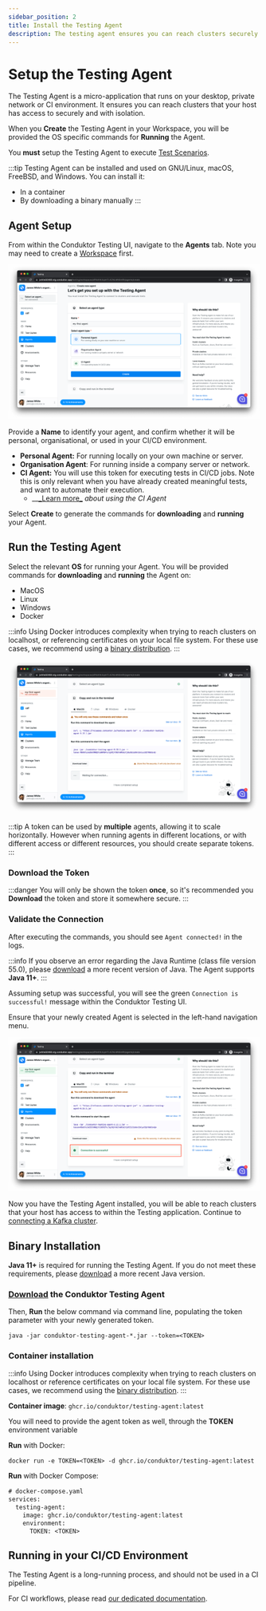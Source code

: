 ```yaml
---
sidebar_position: 2
title: Install the Testing Agent
description: The testing agent ensures you can reach clusters securely and with isolation. Set it up to enable testing.
---
```


# Setup the Testing Agent

The Testing Agent is a micro-application that runs on your desktop, private network or CI environment. It ensures you can reach clusters that your host has access to securely and with isolation.

When you **Create** the Testing Agent in your Workspace, you will be provided the OS specific commands for **Running** the Agent.&#x20;

You **must** setup the Testing Agent to execute [Test Scenarios](../features/building-tests/test-scenarios).

:::tip
Testing Agent can be installed and used on GNU/Linux, macOS, FreeBSD, and Windows. You can install it:

- In a container
- By downloading a binary manually
  :::

## Agent Setup&#x20;

From within the Conduktor Testing UI, navigate to the **Agents** tab. Note you may need to create a [Workspace](../features/workspace) first.

![](<../assets/image (27) (1) (1) (1).png>)

Provide a **Name** to identify your agent, and confirm whether it will be personal, organisational, or used in your CI/CD environment.

- **Personal Agent:** For running locally on your own machine or server.
- **Organisation Agent**: For running inside a company server or network.
- **CI Agent:** You will use this token for executing tests in CI/CD jobs. Note this is only relevant when you have already created meaningful tests, and want to automate their execution.
  - \__[\_Learn more_](../features/ci-cd-automation) _about using the CI Agent_

Select **Create** to generate the commands for **downloading** and **running** your Agent.&#x20;

## Run the Testing Agent

Select the relevant **OS** for running your Agent. You will be provided commands for **downloading** and **running** the Agent on:

- MacOS
- Linux
- Windows
- Docker

:::info
Using Docker introduces complexity when trying to reach clusters on localhost, or referencing certificates on your local file system. 
For these use cases, we recommend using a [binary distribution](install-the-testing-agent#binary-installation).
:::

![](<../assets/image (10) (1).png>)

:::tip
A token can be used by **multiple** agents, allowing it to scale horizontally.
However when running agents in different locations, or with different access or different resources, you should create separate tokens.
:::

### Download the Token

:::danger
You will only be shown the token **once**, so it's recommended you **Download** the token and store it somewhere secure.
:::

### Validate the Connection

After executing the commands, you should see `Agent connected!` in the logs.&#x20;

:::info
If you observe an error regarding the Java Runtime (class file version 55.0), please [download](https://www.oracle.com/java/technologies/downloads/) a more recent version of Java. The Agent supports **Java 11+**.
:::

Assuming setup was successful, you will see the green `Connection is successful!` message within the Conduktor Testing UI.

Ensure that your newly created Agent is selected in the left-hand navigation menu.&#x20;

![](<../assets/image (11) (1).png>)

Now you have the Testing Agent installed, you will be able to reach clusters that your host has access to within the Testing application. Continue to [connecting a Kafka cluster](connect-to-a-kafka-cluster).

## Binary Installation&#x20;

**Java 11+** is required for running the Testing Agent. If you do not meet these requirements, please [download](https://www.oracle.com/java/technologies/downloads/) a more recent Java version.

### [Download](https://releases.conduktor.io/testing-agent-jar) the Conduktor Testing Agent

Then, **Run** the below command via command line, populating the token parameter with your newly generated token.

```
java -jar conduktor-testing-agent-*.jar --token=<TOKEN>
```

### Container installation

:::info
Using Docker introduces complexity when trying to reach clusters on localhost or reference certificates on your local file system.
For these use cases, we recommend using the [binary distribution](install-the-testing-agent#binary-installation).
:::

**Container image**: `ghcr.io/conduktor/testing-agent:latest`

You will need to provide the agent token as well, through the **TOKEN** environment variable

**Run** with Docker:

```
docker run -e TOKEN=<TOKEN> -d ghcr.io/conduktor/testing-agent:latest
```

**Run** with Docker Compose:

```
# docker-compose.yaml
services:
  testing-agent:
    image: ghcr.io/conduktor/testing-agent:latest
    environment:
      TOKEN: <TOKEN>
```

## Running in your CI/CD Environment&#x20;

The Testing Agent is a long-running process, and should not be used in a CI pipeline.

For CI workflows, please read [our dedicated documentation](../features/ci-cd-automation).
